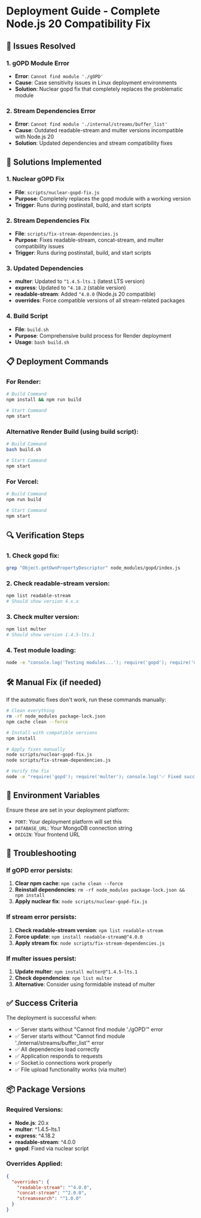 # Deployment Guide - Complete Node.js 20 Compatibility Fix

## 🚨 Issues Resolved

### 1. **gOPD Module Error**
- **Error**: `Cannot find module './gOPD'`
- **Cause**: Case sensitivity issues in Linux deployment environments
- **Solution**: Nuclear gopd fix that completely replaces the problematic module

### 2. **Stream Dependencies Error**
- **Error**: `Cannot find module './internal/streams/buffer_list'`
- **Cause**: Outdated readable-stream and multer versions incompatible with Node.js 20
- **Solution**: Updated dependencies and stream compatibility fixes

## 🔧 Solutions Implemented

### 1. **Nuclear gOPD Fix**
- **File**: `scripts/nuclear-gopd-fix.js`
- **Purpose**: Completely replaces the gopd module with a working version
- **Trigger**: Runs during postinstall, build, and start scripts

### 2. **Stream Dependencies Fix**
- **File**: `scripts/fix-stream-dependencies.js`
- **Purpose**: Fixes readable-stream, concat-stream, and multer compatibility issues
- **Trigger**: Runs during postinstall, build, and start scripts

### 3. **Updated Dependencies**
- **multer**: Updated to `^1.4.5-lts.1` (latest LTS version)
- **express**: Updated to `^4.18.2` (stable version)
- **readable-stream**: Added `^4.0.0` (Node.js 20 compatible)
- **overrides**: Force compatible versions of all stream-related packages

### 4. **Build Script**
- **File**: `build.sh`
- **Purpose**: Comprehensive build process for Render deployment
- **Usage**: `bash build.sh`

## 📋 Deployment Commands

### For Render:
```bash
# Build Command
npm install && npm run build

# Start Command
npm start
```

### Alternative Render Build (using build script):
```bash
# Build Command
bash build.sh

# Start Command
npm start
```

### For Vercel:
```bash
# Build Command
npm run build

# Start Command
npm start
```

## 🔍 Verification Steps

### 1. **Check gopd fix:**
```bash
grep "Object.getOwnPropertyDescriptor" node_modules/gopd/index.js
```

### 2. **Check readable-stream version:**
```bash
npm list readable-stream
# Should show version 4.x.x
```

### 3. **Check multer version:**
```bash
npm list multer
# Should show version 1.4.5-lts.1
```

### 4. **Test module loading:**
```bash
node -e "console.log('Testing modules...'); require('gopd'); require('multer'); require('readable-stream'); console.log('✅ All modules loaded successfully');"
```

## 🛠️ Manual Fix (if needed)

If the automatic fixes don't work, run these commands manually:

```bash
# Clean everything
rm -rf node_modules package-lock.json
npm cache clean --force

# Install with compatible versions
npm install

# Apply fixes manually
node scripts/nuclear-gopd-fix.js
node scripts/fix-stream-dependencies.js

# Verify the fix
node -e "require('gopd'); require('multer'); console.log('✅ Fixed successfully');"
```

## 📝 Environment Variables

Ensure these are set in your deployment platform:
- `PORT`: Your deployment platform will set this
- `DATABASE_URL`: Your MongoDB connection string
- `ORIGIN`: Your frontend URL

## 🔄 Troubleshooting

### If gOPD error persists:
1. **Clear npm cache**: `npm cache clean --force`
2. **Reinstall dependencies**: `rm -rf node_modules package-lock.json && npm install`
3. **Apply nuclear fix**: `node scripts/nuclear-gopd-fix.js`

### If stream error persists:
1. **Check readable-stream version**: `npm list readable-stream`
2. **Force update**: `npm install readable-stream@^4.0.0`
3. **Apply stream fix**: `node scripts/fix-stream-dependencies.js`

### If multer issues persist:
1. **Update multer**: `npm install multer@^1.4.5-lts.1`
2. **Check dependencies**: `npm list multer`
3. **Alternative**: Consider using formidable instead of multer

## ✅ Success Criteria

The deployment is successful when:
- ✅ Server starts without "Cannot find module './gOPD'" error
- ✅ Server starts without "Cannot find module './internal/streams/buffer_list'" error
- ✅ All dependencies load correctly
- ✅ Application responds to requests
- ✅ Socket.io connections work properly
- ✅ File upload functionality works (via multer)

## 📦 Package Versions

### Required Versions:
- **Node.js**: 20.x
- **multer**: ^1.4.5-lts.1
- **express**: ^4.18.2
- **readable-stream**: ^4.0.0
- **gopd**: Fixed via nuclear script

### Overrides Applied:
```json
{
  "overrides": {
    "readable-stream": "^4.0.0",
    "concat-stream": "^2.0.0",
    "streamsearch": "^1.0.0"
  }
}
``` 